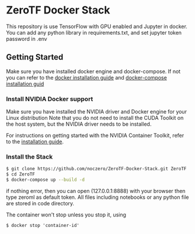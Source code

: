 ZeroTF Docker Stack
===============

This repository is use TensorFlow with GPU enabled and Jupyter in docker.
You can add any python library in requirements.txt, and set jupyter token password in .env

## Getting Started

Make sure you have installed docker engine and docker-compose. If not you can refer to the [docker installation guide](https://docs.docker.com/engine/install/) and [docker-compose installation guid](https://docs.docker.com/compose/install/)

### Install NVIDIA Docker support

Make sure you have installed the NVIDIA driver and Docker engine for your Linux distribution Note that you do not need to install the CUDA Toolkit on the host system, but the NVIDIA driver needs to be installed.

For instructions on getting started with the NVIDIA Container Toolkit, refer to the [installation guide](https://docs.nvidia.com/datacenter/cloud-native/container-toolkit/install-guide.html#docker).

### Install the Stack

```bash
$ git clone https://github.com/noczero/ZeroTF-Docker-Stack.git ZeroTF
$ cd ZeroTF
$ docker-compose up --build -d
```

if nothing error, then you can open (127.0.0.1:8888) with your browser then type zeroml as default token. All files including notebooks or any python file are stored in code directory. 

The container won't stop unless you stop it, using 
``` 
$ docker stop 'container-id' 
```


